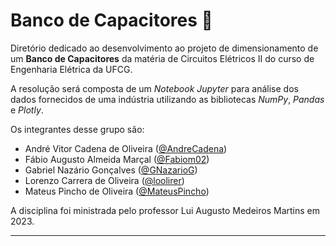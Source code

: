 # Banco de Capacitores 🔋

Diretório dedicado ao desenvolvimento ao projeto de dimensionamento de um **Banco de Capacitores** da matéria de Circuitos Elétricos II do curso de Engenharia Elétrica da UFCG.

A resolução será composta de um *Notebook Jupyter* para análise dos dados fornecidos de uma indústria utilizando as bibliotecas *NumPy*, *Pandas* e *Plotly*.

Os integrantes desse grupo são:

- André Vitor Cadena de Oliveira ([@AndreCadena](https://github.com/AndreCadena))
- Fábio Augusto Almeida Marçal ([@Fabiom02](https://github.com/Fabiom02))
- Gabriel Nazário Gonçalves ([@GNazarioG](https://github.com/GNazarioG))
- Lorenzo Carrera de Oliveira ([@loolirer](https://github.com/AndreCadena))
- Mateus Pincho de Oliveira ([@MateusPincho](https://github.com/MateusPincho))

A disciplina foi ministrada pelo professor Lui Augusto Medeiros Martins em 2023.

---
